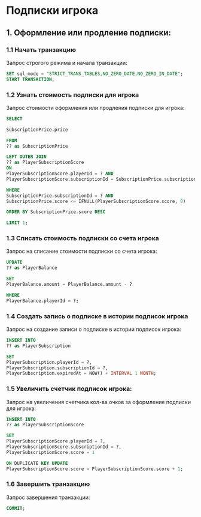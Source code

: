 # Подписки игрока



## 1. Оформление или продление подписки:


### 1.1 Начать транзакцию
Запрос строгого режима и начала транзакции:
```sql
SET sql_mode = "STRICT_TRANS_TABLES,NO_ZERO_DATE,NO_ZERO_IN_DATE";
START TRANSACTION;
```


### 1.2 Узнать стоимость подписки для игрока
Запрос стоимости оформления или продления подписки для игрока:
```sql
SELECT

SubscriptionPrice.price

FROM
?? as SubscriptionPrice

LEFT OUTER JOIN
?? as PlayerSubscriptionScore
ON
PlayerSubscriptionScore.playerId = ? AND
PlayerSubscriptionScore.subscriptionId = SubscriptionPrice.subscriptionId

WHERE
SubscriptionPrice.subscriptionId = ? AND
SubscriptionPrice.score <= IFNULL(PlayerSubscriptionScore.score, 0)

ORDER BY SubscriptionPrice.score DESC

LIMIT 1;
```


### 1.3 Списать стоимость подписки со счета игрока
Запрос на списание стоимости подписки со счета игрока:
```sql
UPDATE
?? as PlayerBalance

SET
PlayerBalance.amount = PlayerBalance.amount - ?

WHERE
PlayerBalance.playerId = ?;
```


### 1.4 Создать запись о подписке в истории подписок игрока
Запрос на создание записи о подписке в истории подписок игрока:
```sql
INSERT INTO
?? as PlayerSubscription

SET
PlayerSubscription.playerId = ?,
PlayerSubscription.subscriptionId = ?,
PlayerSubscription.expiredAt = NOW() + INTERVAL 1 MONTH;
```


### 1.5 Увеличить счетчик подписок игрока:
Запрос на увеличения счетчика кол-ва очков за оформление подписки для игрока:
```sql
INSERT INTO
?? as PlayerSubscriptionScore

SET
PlayerSubscriptionScore.playerId = ?,
PlayerSubscriptionScore.subscriptionId = ?,
PlayerSubscriptionScore.score = 1

ON DUPLICATE KEY UPDATE
PlayerSubscriptionScore.score = PlayerSubscriptionScore.score + 1;
```


### 1.6 Завершить транзакцию
Запрос завершения транзакции:
```sql
COMMIT;
```
